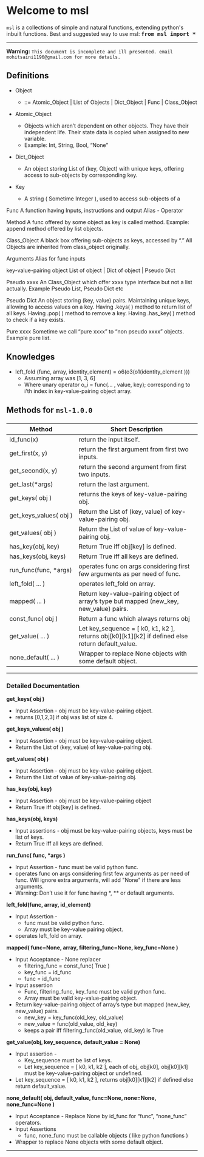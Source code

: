Welcome to msl
===================


`msl` is a collections of simple and natural functions, extending python's inbuilt functions.
Best and suggested way to use msl: 
<kbd><b>from msl import *</b></kbd>

----------


**Warning:** `This document is incomplete and ill presented. email mohitsaini1196@gmail.com for more details.`



Definitions
----------

 - Object 
    - ::= Atomic_Object  |  List of Objects  |  Dict_Object  |  Func  |  Class_Object

 - Atomic_Object
    - Objects which aren’t dependent on other objects. They have their independent life. Their state data is copied when assigned to new variable.
    - Example: Int, String, Bool, “None”


 - Dict_Object
    - An object storing List of (key, Object) with unique keys, offering access to sub-objects by corresponding key. 

 - Key
    - A string ( Sometime Integer ), used to access sub-objects of a 


Func 
A function having Inputs, instructions and output
Alias - Operator

Method
A func offered by some object as key is called method.
Example: append method offered by list objects.


Class_Object
A black box offering sub-objects as keys, accessed by “.”
All Objects are inherited from class_object originally.


Arguments
Alias for func inputs


key-value-pairing object
List of object | Dict of object | Pseudo Dict


Pseudo xxxx
An Class_Object which offer xxxx type interface but not a list actually. 
Example Pseudo List, Pseudo Dict etc
 
Pseudo Dict
An object storing (key, value) pairs. Maintaining unique keys, allowing to access values on a key.
Having .keys( ) method to return list of all keys.
Having .pop( ) method to remove a key.
Having .has_key( ) method to check if a key exists.


Pure xxxx
Sometime we call “pure xxxx” to “non pseudo xxxx” objects. Example pure list.




Knowledges
-------------
 - left_fold (func, array, identity_element) = o6(o3(o1(identity_element )))
    - Assuming array was [1, 3, 6] 
    - Where unary operator o_i = func(... , value, key); corresponding to i’th index in key-value-pairing object array.






Methods for `msl-1.0.0`
-------------

### 
Method   | Short Description
-------- | ---
id_func(x) | return the input itself.
get_first(x, y) |return the first argument from first two inputs.
get_second(x, y) | return the second argument from first two inputs.
get_last(*args) | return the last argument. 
get_keys( obj )  | returns the keys of key-value-pairing obj.
get_keys_values(&nbsp;obj&nbsp;) | Return the List of (key, value) of key-value-pairing obj.
get_values( obj ) | Return the List of value of key-value-pairing obj.
has_key(obj, key) | Return True iff obj[key] is defined.
has_keys(obj, keys) | Return True iff all keys are defined.
run_func(func,&nbsp;*args) | operates func on args considering first few arguments as per need of func.
left_fold( ... ) | operates left_fold on array.
mapped( ... ) | Return key-value-pairing object of array’s type but mapped (new_key, new_value) pairs.
const_func( obj ) | Return a func which always returns obj
get_value( ... ) | Let key_sequence = [ k0, k1, k2 ], returns obj[k0][k1][k2] if defined else return default_value.
none_default( ... ) | Wrapper to replace None objects with some default object. 


----------


### Detailed Documentation

**get_keys( obj )**
 - Input Assertion - obj must be key-value-pairing object.
 - returns [0,1,2,3] if obj was list of size 4.

**get_keys_values( obj )**
 - Input Assertion - obj must be key-value-pairing object.
 - Return the List of (key, value) of key-value-pairing obj.

**get_values( obj )**
 - Input Assertion - obj must be key-value-pairing object.
 - Return the List of value of key-value-pairing obj.

**has_key(obj, key)**
 - Input Assertion - obj must be key-value-pairing object
 - Return True iff obj[key] is defined.

**has_keys(obj, keys)**
 - Input assertions - obj must be key-value-pairing objects, keys must be list of keys.
 - Return True iff all keys are defined.

<b>run_func( func, *args )</b>
 - Input Assertion - func must be valid python func.
 - operates func on args considering first few arguments as per need of func. Will ignore extra arguments, will add "None" if there are less arguments. 
 - Warning: Don’t use it for func having *, ** or default arguments.


**left_fold(func, array, id_element)**
 - Input Assertion - 
    - func must be valid python func.
    - Array must be key-value pairing object.
 - operates left_fold on array.

**mapped( func=None, array, filtering_func=None, key_func=None )**
 - Input Acceptance - None replacer
    - filtering_func = const_func( True )
    - key_func = id_func
    - func = id_func
 - Input assertion
    - Func, filtering_func, key_func must be valid python func.
    - Array must be valid key-value-pairing object.
 - Return key-value-pairing object of array’s type but mapped (new_key, new_value) pairs.
    - new_key = key_func(old_key, old_value)
    - new_value = func(old_value, old_key)
    - keeps a pair iff filtering_func(old_value, old_key) is True 


**get_value(obj, key_sequence, default_value = None)**
 - Input assertion - 
    - Key_sequence must be list of keys.
    - Let key_sequence = [ k0, k1, k2 ], each of obj, obj[k0], obj[k0][k1] must be key-value-pairing object or undefined.
 - Let key_sequence = [ k0, k1, k2 ], returns obj[k0][k1][k2] if defined else return default_value.


**none_default( obj, default_value, func=None, none=None, none_func=None )**
 - Input Acceptance - Replace None by id_func for “func”, “none_func” operators.
 - Input Assertions
    - func, none_func must be callable objects ( like python functions ) 
 - Wrapper to replace None objects with some default object. 


----------

